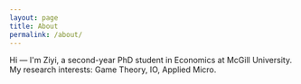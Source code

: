 ```yaml
---
layout: page
title: About
permalink: /about/
---
```

Hi — I'm Ziyi, a second-year PhD student in Economics at McGill University. My research interests: Game Theory, IO, Applied Micro.

